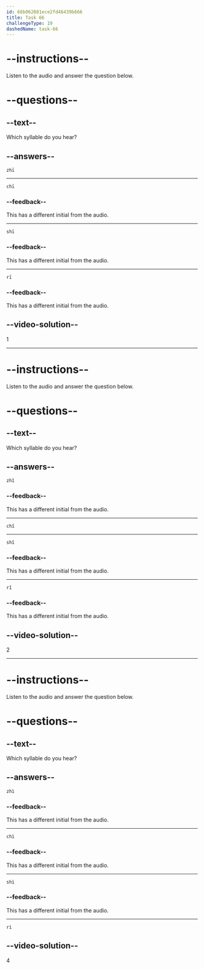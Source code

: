 ```yaml
---
id: 68b062081ece2fd46439b666
title: Task 66
challengeType: 19
dashedName: task-66
---
```


<!-- (Audio) A: zhī -->

# --instructions--

Listen to the audio and answer the question below.

# --questions--

## --text--

Which syllable do you hear?

## --answers--

`zhī`

---

`chī`

### --feedback--

This has a different initial from the audio.

---

`shī`

### --feedback--

This has a different initial from the audio.

---

`rī`

### --feedback--

This has a different initial from the audio.

## --video-solution--

1

---

<!-- (Audio) A: chǐ -->

# --instructions--

Listen to the audio and answer the question below.

# --questions--

## --text--

Which syllable do you hear?

## --answers--

`zhǐ`

### --feedback--

This has a different initial from the audio.

---

`chǐ`

---

`shǐ`

### --feedback--

This has a different initial from the audio.

---

`rǐ`

### --feedback--

This has a different initial from the audio.

## --video-solution--

2

---

<!-- (Audio) A: rì -->

# --instructions--

Listen to the audio and answer the question below.

# --questions--

## --text--

Which syllable do you hear?

## --answers--

`zhì`

### --feedback--

This has a different initial from the audio.

---

`chì`

### --feedback--

This has a different initial from the audio.

---

`shì`

### --feedback--

This has a different initial from the audio.

---

`rì`

## --video-solution--

4
